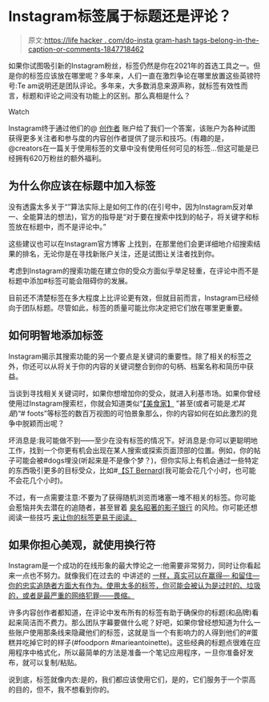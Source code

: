 # Instagram标签属于标题还是评论？

> 原文:[https://life hacker . com/do-insta gram-hash tags-belong-in-the-caption-or-comments-1847718462](https://lifehacker.com/do-instagram-hashtags-belong-in-the-caption-or-comments-1847718462)

如果你试图吸引新的Instagram粉丝，标签仍然是你在2021年的首选工具之一。但是你的标签应该放在哪里呢？多年来，人们一直在激烈争论在哪里放置这些英镑符号:Te am说明还是团队评论。多年来，大多数消息来源声称，就标签有效性而言，标题和评论之间没有功能上的区别。那么真相是什么？

Watch

Instagram终于通过他们的@ [创作者](https://www.instagram.com/creators/) 账户给了我们一个答案，该账户为各种试图获得更多关注者和参与度的内容创作者提供了提示和技巧。(有趣的是，@creators在一篇关于使用标签的文章中没有使用任何可见的标签...但这可能是已经拥有620万粉丝的额外福利。

## 为什么你应该在标题中加入标签

没有透露太多关于“”算法实际上是如何工作的(在引号中，因为Instagram反对单一、全能算法的想法)，官方的指导是“对于要在搜索中找到的帖子，将关键字和标签放在标题中，而不是评论中。”

这些建议也可以在Instagram官方博客 上找到，在那里他们会更详细地介绍搜索结果的排名，无论你是在寻找新账户关注，还是试图让关注者找到你。

考虑到Instagram的搜索功能在建立你的受众方面似乎举足轻重，在评论中而不是标题中添加#标签可能会阻碍你的发展。

目前还不清楚标签在多大程度上比评论更有效，但就目前而言，Instagram已经倾向于团队标题。尽管如此，标签的质量可能比你决定把它们放在哪里更重要。

## 如何明智地添加标签

Instagram揭示其搜索功能的另一个要点是关键词的重要性。除了相关的标签之外，你还可以从将关于你的内容的关键词整合到你的句柄、档案名称和简历中获益。

当谈到寻找相关关键词时，如果你想增加你的受众，就进入利基市场。如果你曾经使用过Instagram搜索栏，你就会知道类似“[【美食家】](https://www.instagram.com/explore/tags/foodie/) ”甚至(或者可能是*尤其是*)“# foots”等标签的数百万视图的可怕景象那么，你的内容如何在如此激烈的竞争中脱颖而出呢？

坏消息是:我可能做不到——至少在没有标签的情况下。好消息是:你可以更聪明地工作，找到一个你更有机会出现在某人搜索或探索页面顶部的位置。例如，你的帖子可能会被#dogs埋没(听起来是不是像个梦？)，但你实际上有机会通过一些特定的东西吸引更多的目标受众，比如#[【ST Bernard](https://www.instagram.com/explore/tags/stbernard/)(我可能会花几个小时，也可能不会花几个小时)。

不过，有一点需要注意:不要为了获得随机浏览而堵塞一堆不相关的标签。你可能会惹恼并失去潜在的追随者，甚至冒着 [臭名昭著的影子银行](https://lifehacker.com/how-to-see-if-your-instagram-posts-have-been-shadowbann-1794547574) 的风险。你可能还想阅读一些技巧 [来让你的标签更易于阅读。](https://lifehacker.com/how-to-make-your-hashtags-more-reader-friendly-1846397479)

## 如果你担心美观，就使用换行符

Instagram是一个成功的在线形象的最大悖论之一:他需要非常努力，同时让你看起来一点也不努力。就像我们在过去的 中讲述的 [一样，真实可以在赢得— 和留住— 你的忠实追随者方面大有作为。使用太多的标签，你可能会被认为是过时的、垃圾的，或者是最严重的网络犯罪——畏缩。](https://lifehacker.com/how-to-get-good-at-being-an-instagram-influencer-1847307664)

许多内容创作者都知道，在评论中发布所有的标签有助于确保你的标题(和品牌)看起来简洁而不费力。那么团队字幕要做什么呢？好吧，如果你曾经想知道为什么一些账户使用那条线来隐藏他们的标签，这就是当一个有影响力的人得到他们的#蛋糕并吃掉它时的样子(#foodporn #marieantoinette)。这些经典的标题点很难在应用程序中格式化，所以最简单的方法是准备一个笔记应用程序，一旦你准备好发布，就可以复制/粘贴。

说到底，标签就像内衣:是的，我们都应该使用它们，是的，它们服务于一个崇高的目的，但不，我不想看到你的。